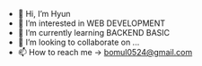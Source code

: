 - 👋 Hi, I’m Hyun
- 👀 I’m interested in WEB DEVELOPMENT
- 🌱 I’m currently learning BACKEND BASIC
- 💞️ I’m looking to collaborate on ...
- 📫 How to reach me -> bomul0524@gmail.com

<!---
BomUlUL/BomUlUL is a ✨ special ✨ repository because its `README.md` (this file) appears on your GitHub profile.
You can click the Preview link to take a look at your changes.
--->
